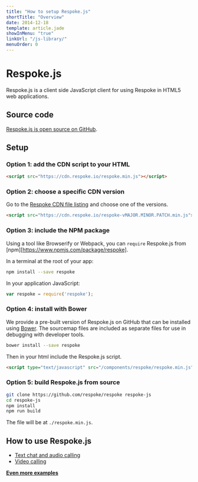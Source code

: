```yaml
---
title: "How to setup Respoke.js"
shortTitle: "Overview"
date: 2014-12-18
template: article.jade
showInMenu: "true"
linkUrl: "/js-library/"
menuOrder: 0
---
```


# Respoke.js

Respoke.js is a client side JavaScript client for using Respoke in HTML5 web applications.

## Source code

[Respoke.js is open source on GitHub](https://github.com/respoke/respoke).

## Setup

### Option 1: add the CDN script to your HTML

```html
<script src="https://cdn.respoke.io/respoke.min.js"></script>
```

### Option 2: choose a specific CDN version

Go to the [Respoke CDN file listing](https://cdn.respoke.io/list.html) and choose one of the
versions.

```html
<script src="https://cdn.respoke.io/respoke-vMAJOR.MINOR.PATCH.min.js"></script>
```

### Option 3: include the NPM package

Using a tool like Browserify or Webpack, you can `require` Respoke.js from
[npm][https://www.npmjs.com/package/respoke].

In a terminal at the root of your app:
```bash
npm install --save respoke
```

In your application JavaScript:
```javascript
var respoke = require('respoke');
```

### Option 4: install with Bower

We provide a pre-built version of Respoke.js on GitHub that can be installed
using [Bower](http://bower.io). The sourcemap files are included as separate
files for use in debugging with developer tools.

```bash
bower install --save respoke
```

Then in your html include the Respoke.js script.

```html
<script type="text/javascript" src="/components/respoke/respoke.min.js"></script>
```

### Option 5: build Respoke.js from source

```bash
git clone https://github.com/respoke/respoke respoke-js
cd respoke-js
npm install
npm run build
```

The file will be at `./respoke.min.js`.

## How to use Respoke.js

* [Text chat and audio calling](/js-library/audio-chat.html)
* [Video calling](/js-library/video-chat-html)

**[Even more examples](/js-library/example-apps.html)**
